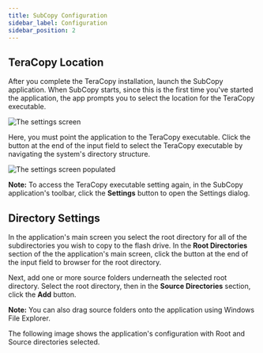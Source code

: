 ```yaml
---
title: SubCopy Configuration
sidebar_label: Configuration
sidebar_position: 2
---
```


## TeraCopy Location

After you complete the TeraCopy installation, launch the SubCopy application. When SubCopy starts, since this is the first time you've started the application, the app prompts you to select the location for the TeraCopy executable.

![The settings screen](/images/SubCopy/subcopy-start-1.png)

Here, you must point the application to the TeraCopy executable. Click the button at the end of the input field to select the TeraCopy executable by navigating the system's directory structure.

![The settings screen populated](/images/SubCopy/subcopy-start-2.png)

**Note:** To access the TeraCopy executable setting again, in the SubCopy application's toolbar, click the **Settings** button to open the Settings dialog.

## Directory Settings

In the application's main screen you select the root directory for all of the subdirectories you wish to copy to the flash drive. In the **Root Directories** section of the the application's main screen, click the button at the end of the input field to browser for the root directory.

<!-- ![The application's main screen](/images/SubCopy/subcopy-main-root.png) -->

Next, add one or more source folders underneath the selected root directory. Select the root directory, then in the **Source Directories** section, click the **Add** button. 

<!-- ![The application's main screen with items selected](/images/SubCopy/subcopy-main-subdirectory-selection.png) -->

**Note:** You can also drag source folders onto the application using Windows File Explorer.

The following image shows the application's configuration with Root and Source directories selected.

<!-- ![The application's main screen with items selected](/images/SubCopy/subcopy-main-selected.png) -->
